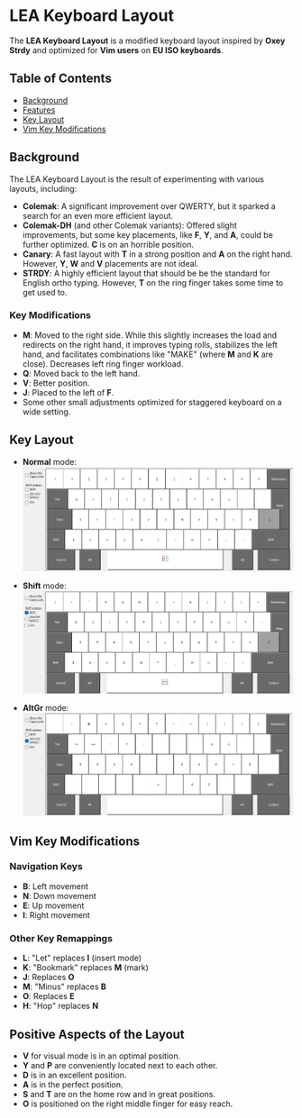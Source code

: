 # LEA Keyboard Layout

The **LEA Keyboard Layout** is a modified keyboard layout inspired by **Oxey Strdy** and optimized for **Vim users** on **EU ISO keyboards**. 

## Table of Contents

- [Background](#background)
- [Features](#features)
- [Key Layout](#key-layout)
- [Vim Key Modifications](#vim-key-modifications)

## Background

The LEA Keyboard Layout is the result of experimenting with various layouts, including:

- **Colemak**: A significant improvement over QWERTY, but it sparked a search for an even more efficient layout.
- **Colemak-DH** (and other Colemak variants): Offered slight improvements, but some key placements, like **F**, **Y**, and **A**, could be further optimized. **C** is on an horrible position.
- **Canary**: A fast layout with **T** in a strong position and **A** on the right hand. However, **Y**, **W** and **V** placements are not ideal.
- **STRDY**: A highly efficient layout that should be be the standard for English ortho typing. However, **T** on the ring finger takes some time to get used to.


### Key Modifications
- **M**: Moved to the right side. While this slightly increases the load and redirects on the right hand, it improves typing rolls, stabilizes the left hand, and facilitates combinations like "MAKE" (where **M** and **K** are close). Decreases left ring finger workload.
- **Q**: Moved back to the left hand.
- **V**: Better position.
- **J**: Placed to the left of **F**.
- Some other small adjustments optimized for staggered keyboard on a wide setting. 

## Key Layout

- **Normal** mode:
  ![LEA Keyboard Layout - Normal](./docs/images/normal.png)
  
- **Shift** mode:
  ![LEA Keyboard Layout - Shift](./docs/images/shift.png)
  
- **AltGr** mode:
  ![LEA Keyboard Layout - AltGr](./docs/images/altgr.png)



## Vim Key Modifications
### Navigation Keys
- **B**: Left movement
- **N**: Down movement
- **E**: Up movement
- **I**: Right movement

### Other Key Remappings
- **L**: "Let" replaces **I** (insert mode)
- **K**: "Bookmark" replaces **M** (mark)
- **J**: Replaces **O**
- **M**: "Minus" replaces **B**
- **O**: Replaces **E**
- **H**: "Hop" replaces **N**

## Positive Aspects of the Layout
- **V** for visual mode is in an optimal position.
- **Y** and **P** are conveniently located next to each other.
- **D** is in an excellent position.
- **A** is in the perfect position.
- **S** and **T** are on the home row and in great positions.
- **O** is positioned on the right middle finger for easy reach.
